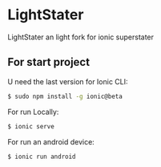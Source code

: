 LightStater
=====================

LightStater an light fork for ionic superstater

## For start project

U need the last version for Ionic CLI:

```bash
$ sudo npm install -g ionic@beta
```

For run Locally:

```bash
$ ionic serve
```

For run an android device:

```bash
$ ionic run android
```
